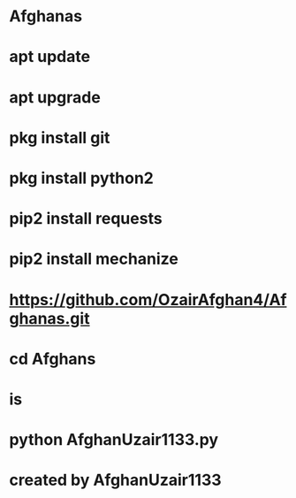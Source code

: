 # Afghanas
# apt update 
# apt upgrade
# pkg install git
# pkg install python2
# pip2 install requests 
# pip2 install mechanize
# https://github.com/OzairAfghan4/Afghanas.git
# cd Afghans
# is
# python AfghanUzair1133.py
# created by AfghanUzair1133
